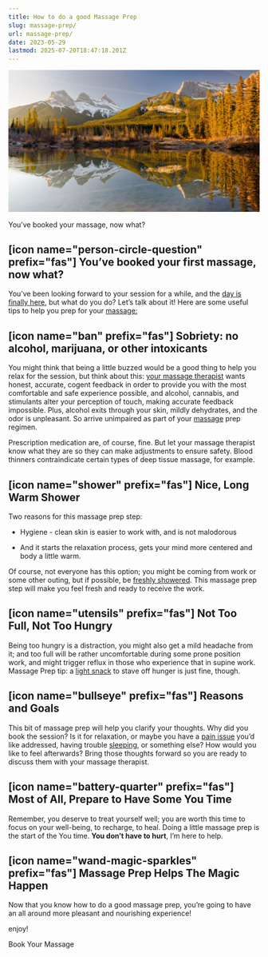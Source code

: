 ```yaml
---
title: How to do a good Massage Prep
slug: massage-prep/
url: massage-prep/
date: 2023-05-29
lastmod: 2025-07-20T18:47:18.201Z
---
```


![How to do a good massage prep? You’ve come to the right place!](images/1fe30cc6e14d24720803942ecab1fc20c5c74bc5-1.jpg)

You’ve booked your massage, now what?

## \[icon name="person-circle-question" prefix="fas"\] You’ve booked your first massage, now what?

You’ve been looking forward to your session for a while, and the [day is finally here](https://paulbrown.noterro.com), but what do you do? Let’s talk about it! Here are some useful tips to help you prep for your [massage:](https://paulbrown.net/the-two-hour-massage-returns/)

## \[icon name="ban" prefix="fas"\] Sobriety: no alcohol, marijuana, or other intoxicants

You might think that being a little buzzed would be a good thing to help you relax for the session, but think about this: [your massage therapist](https://paulbrown.net/meet-paul-brown-cmt/) wants honest, accurate, cogent feedback in order to provide you with the most comfortable and safe experience possible, and alcohol, cannabis, and stimulants alter your perception of touch, making accurate feedback impossible. Plus, alcohol exits through your skin, mildly dehydrates, and the odor is unpleasant. So arrive unimpaired as part of your [massage](https://paulbrown.net/services/) prep regimen.

Prescription medication are, of course, fine. But let your massage therapist know what they are so they can make adjustments to ensure safety. Blood thinners contraindicate certain types of deep tissue massage, for example.

## \[icon name="shower" prefix="fas"\] Nice, Long Warm Shower

Two reasons for this massage prep step:

- Hygiene - clean skin is easier to work with, and is not malodorous

- And it starts the relaxation process, gets your mind more centered and body a little warm.

Of course, not everyone has this option; you might be coming from work or some other outing, but if possible, be [freshly showered](https://www.webmd.com/beauty/shower-how-often#). This massage prep step will make you feel fresh and ready to receive the work.

## \[icon name="utensils" prefix="fas"\] Not Too Full, Not Too Hungry

Being too hungry is a distraction, you might also get a mild headache from it; and too full will be rather uncomfortable during some prone position work, and might trigger reflux in those who experience that in supine work. Massage Prep tip: a [light snack](https://paulbrown.net/the-apple-test/) to stave off hunger is just fine, though.

## \[icon name="bullseye" prefix="fas"\] Reasons and Goals

This bit of massage prep will help you clarify your thoughts. Why did you book the session? Is it for relaxation, or maybe you have a [pain issue](https://paulbrown.net/what-is-myofascial-therapy/) you’d like addressed, having trouble [sleeping](https://paulbrown.net/scalp-massage-yes/), or something else? How would you like to feel afterwards? Bring those thoughts forward so you are ready to discuss them with your massage therapist.  

## \[icon name="battery-quarter" prefix="fas"\] Most of All, Prepare to Have Some You Time

Remember, you deserve to treat yourself well; you are worth this time to focus on your well-being, to recharge, to heal. Doing a little massage prep is the start of the You time. **You don’t have to hurt**, I’m here to help.

## \[icon name="wand-magic-sparkles" prefix="fas"\] Massage Prep Helps The Magic Happen

Now that you know how to do a good massage prep, you’re going to have an all around more pleasant and nourishing experience!

enjoy!

Book Your Massage
